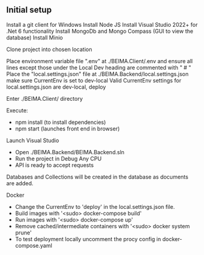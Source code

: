 
## Initial setup

Install a git client for Windows
Install Node JS
Install Visual Studio 2022+ for .Net 6 functionality
Install MongoDb and Mongo Compass (GUI to view the database)
Install Minio

Clone project into chosen location

Place environment variable file ".env" at ./BEIMA.Client/.env and ensure all lines except those under the Local Dev heading are commented with " # "
Place the "local.settings.json" file at ./BEIMA.Backend/local.settings.json make sure CurrentEnv is set to dev-local
Valid CurrentEnv settings for local.settings.json are dev-local, deploy

Enter ./BEIMA.Client/ directory

Execute:
* npm install (to install dependencies)
* npm start (launches front end in browser)

Launch Visual Studio
* Open ./BEIMA.Backend/BEIMA.Backend.sln
* Run the project in Debug Any CPU
* API is ready to accept requests

Databases and Collections will be created in the database as documents are added.


Docker
* Change the CurrentEnv to 'deploy' in the local.settings.json file.
* Build images with '&lt;sudo&gt; docker-compose build'
* Run images with '&lt;sudo&gt; docker-compose up'
* Remove cached/intermediate containers with '&lt;sudo&gt; docker system prune'
* To test deployment locally uncomment the procy config in docker-compose.yaml
